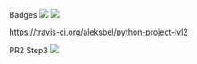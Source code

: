 Badges
<a href="https://codeclimate.com/github/codeclimate/codeclimate/maintainability"><img src="https://api.codeclimate.com/v1/badges/a99a88d28ad37a79dbf6/maintainability" /></a>
<a href="https://codeclimate.com/github/codeclimate/codeclimate/test_coverage"><img src="https://api.codeclimate.com/v1/badges/a99a88d28ad37a79dbf6/test_coverage" /></a>

https://travis-ci.org/aleksbel/python-project-lvl2

PR2 Step3
<a href="https://asciinema.org/a/293405" target="_blank"><img src="https://asciinema.org/a/293405.svg" /></a>
